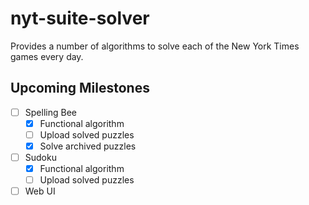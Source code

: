 # nyt-suite-solver
Provides a number of algorithms to solve each of the New York Times games every day.

## Upcoming Milestones
- [ ] Spelling Bee
  - [X] Functional algorithm
  - [ ] Upload solved puzzles
  - [X] Solve archived puzzles
- [ ] Sudoku
  - [X] Functional algorithm
  - [ ] Upload solved puzzles
- [ ] Web UI
